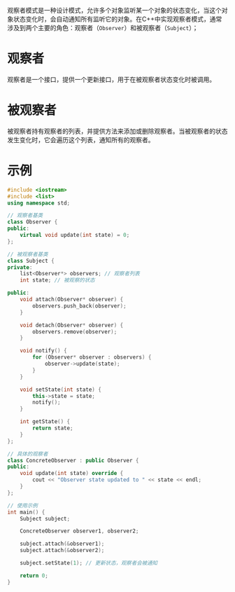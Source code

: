 观察者模式是一种设计模式，允许多个对象监听某一个对象的状态变化，当这个对象状态变化时，会自动通知所有监听它的对象。在C++中实现观察者模式，通常涉及到两个主要的角色：观察者（`Observer`）和被观察者（`Subject`）；

# 观察者

观察者是一个接口，提供一个更新接口，用于在被观察者状态变化时被调用。

# 被观察者

被观察者持有观察者的列表，并提供方法来添加或删除观察者。当被观察者的状态发生变化时，它会遍历这个列表，通知所有的观察者。

# 示例

```cpp
#include <iostream>
#include <list>
using namespace std;

// 观察者基类
class Observer {
public:
    virtual void update(int state) = 0;
};

// 被观察者基类
class Subject {
private:
    list<Observer*> observers; // 观察者列表
    int state; // 被观察的状态

public:
    void attach(Observer* observer) {
        observers.push_back(observer);
    }

    void detach(Observer* observer) {
        observers.remove(observer);
    }

    void notify() {
        for (Observer* observer : observers) {
            observer->update(state);
        }
    }

    void setState(int state) {
        this->state = state;
        notify();
    }

    int getState() {
        return state;
    }
};

// 具体的观察者
class ConcreteObserver : public Observer {
public:
    void update(int state) override {
        cout << "Observer state updated to " << state << endl;
    }
};

// 使用示例
int main() {
    Subject subject;

    ConcreteObserver observer1, observer2;

    subject.attach(&observer1);
    subject.attach(&observer2);

    subject.setState(1); // 更新状态，观察者会被通知

    return 0;
}
```
